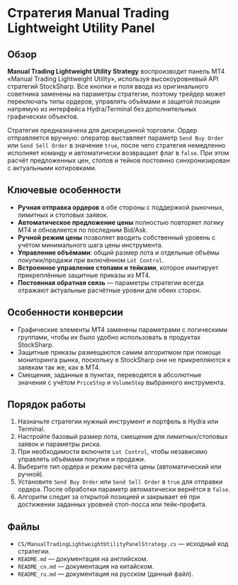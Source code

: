 # Стратегия Manual Trading Lightweight Utility Panel

## Обзор
**Manual Trading Lightweight Utility Strategy** воспроизводит панель MT4 «Manual Trading Lightweight Utility», используя высокоуровневый API стратегий StockSharp. Все кнопки и поля ввода из оригинального советника заменены на параметры стратегии, поэтому трейдер может переключать типы ордеров, управлять объёмами и защитой позиции напрямую из интерфейса Hydra/Terminal без дополнительных графических объектов.

Стратегия предназначена для дискрецонной торговли. Ордер отправляется вручную: оператор выставляет параметр `Send Buy Order` или `Send Sell Order` в значение `true`, после чего стратегия немедленно исполняет команду и автоматически возвращает флаг в `false`. При этом расчёт предложенных цен, стопов и тейков постоянно синхронизирован с актуальными котировками.

## Ключевые особенности
- **Ручная отправка ордеров** в обе стороны с поддержкой рыночных, лимитных и стоповых заявок.
- **Автоматическое предложение цены** полностью повторяет логику MT4 и обновляется по последним Bid/Ask.
- **Ручной режим цены** позволяет вводить собственный уровень с учётом минимального шага цены инструмента.
- **Управление объёмами**: общий размер лота и отдельные объёмы покупки/продажи при включённом `Lot Control`.
- **Встроенное управление стопами и тейками**, которое имитирует прикреплённые защитные приказы из MT4.
- **Постоянная обратная связь** — параметры стратегии всегда отражают актуальные расчётные уровни для обеих сторон.

## Особенности конверсии
- Графические элементы MT4 заменены параметрами с логическими группами, чтобы их было удобно использовать в продуктах StockSharp.
- Защитные приказы размещаются самим алгоритмом при помощи мониторинга рынка, поскольку в StockSharp они не прикрепляются к заявкам так же, как в MT4.
- Смещения, заданные в пунктах, переводятся в абсолютные значения с учётом `PriceStep` и `VolumeStep` выбранного инструмента.

## Порядок работы
1. Назначьте стратегии нужный инструмент и портфель в Hydra или Terminal.
2. Настройте базовый размер лота, смещения для лимитных/стоповых заявок и параметры риска.
3. При необходимости включите `Lot Control`, чтобы независимо управлять объёмами покупки и продажи.
4. Выберите тип ордера и режим расчёта цены (автоматический или ручной).
5. Установите `Send Buy Order` или `Send Sell Order` в `true` для отправки ордера. После обработки параметр автоматически вернётся в `false`.
6. Алгоритм следит за открытой позицией и закрывает её при достижении заданных уровней стоп-лосса или тейк-профита.

## Файлы
- `CS/ManualTradingLightweightUtilityPanelStrategy.cs` — исходный код стратегии.
- `README.md` — документация на английском.
- `README_cn.md` — документация на китайском.
- `README_ru.md` — документация на русском (данный файл).

